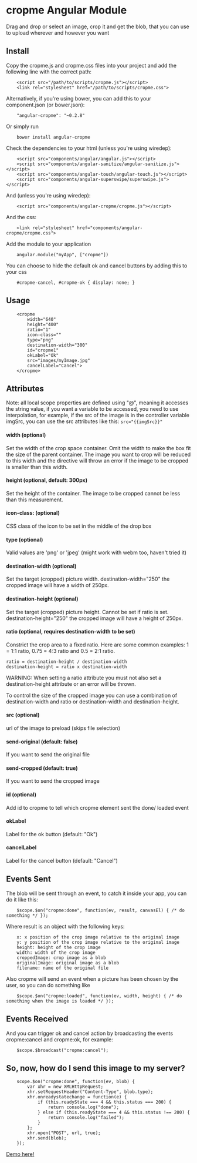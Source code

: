 cropme Angular Module
========================

Drag and drop or select an image, crop it and get the blob, that you can use to upload wherever and however you want

Install
-------

Copy the cropme.js and cropme.css files into your project and add the following line with the correct path:

		<script src="/path/to/scripts/cropme.js"></script>
		<link rel="stylesheet" href="/path/to/scripts/cropme.css">


Alternatively, if you're using bower, you can add this to your component.json (or bower.json):

		"angular-cropme": "~0.2.8"

Or simply run

		bower install angular-cropme

Check the dependencies to your html (unless you're using wiredep):

		<script src="components/angular/angular.js"></script>
		<script src="components/angular-sanitize/angular-sanitize.js"></script>
		<script src="components/angular-touch/angular-touch.js"></script>
		<script src="components/angular-superswipe/superswipe.js"></script>

And (unless you're using wiredep):

		<script src="components/angular-cropme/cropme.js"></script>

And the css:

		<link rel="stylesheet" href="components/angular-cropme/cropme.css">

Add the module to your application

		angular.module("myApp", ["cropme"])

You can choose to hide the default ok and cancel buttons by adding this to your css

		#cropme-cancel, #cropme-ok { display: none; }


Usage
-----
		<cropme
			width="640"
			height="400"
			ratio="1"
			icon-class=""
			type="png"
			destination-width="300"
			id="cropme1"
			okLabel="Ok"
			src="images/myImage.jpg"
			cancelLabel="Cancel">
		</cropme>

Attributes
----------

Note: all local scope properties are defined using "@", meaning it accesses the string value, if you want a variable to be accessed, you need to use interpolation, for example, if the src of the image is in the controller variable imgSrc, you can use the src attributes like this: `src="{{imgSrc}}"`

#### width (optional)
Set the width of the crop space container. Omit the width to make the box fit the size of the parent container. The image you want to crop will be reduced to this width and the directive will throw an error if the image to be cropped is smaller than this width.
#### height (optional, default: 300px)
Set the height of the container. The image to be cropped cannot be less than this measurement.
#### icon-class: (optional)
CSS class of the icon to be set in the middle of the drop box
#### type (optional)
Valid values are 'png' or 'jpeg' (might work with webm too, haven't tried it)
#### destination-width (optional)
Set the target (cropped) picture width.
		destination-width="250"
the cropped image will have a width of 250px.
#### destination-height (optional)
Set the target (cropped) picture height. Cannot be set if ratio is set.
		destination-height="250"
the cropped image will have a height of 250px.
#### ratio (optional, requires destination-width to be set)
Constrict the crop area to a fixed ratio. Here are some common examples: 1 = 1:1 ratio, 0.75 = 4:3 ratio and 0.5 = 2:1 ratio.
```
ratio = destination-height / destination-width
destination-height = ratio x destination-width
```
WARNING: When setting a ratio attribute you must not also set a destination-height attribute or an error will be thrown.

To control the size of the cropped image you can use a combination of destination-width and ratio or destination-width and destination-height.

#### src (optional)
url of the image to preload (skips file selection)
#### send-original (default: false)
If you want to send the original file
#### send-cropped (default: true)
If you want to send the cropped image
#### id (optional)
Add id to cropme to tell which cropme element sent the done/ loaded event
#### okLabel
Label for the ok button (default: "Ok")
#### cancelLabel
Label for the cancel button (default: "Cancel")

Events Sent
----------

The blob will be sent through an event, to catch it inside your app, you can do it like this:

		$scope.$on("cropme:done", function(ev, result, canvasEl) { /* do something */ });

Where result is an object with the following keys:

		x: x position of the crop image relative to the original image
		y: y position of the crop image relative to the original image
		height: height of the crop image
		width: width of the crop image
		croppedImage: crop image as a blob
		originalImage: original image as a blob
		filename: name of the original file

Also cropme will send an event when a picture has been chosen by the user, so you can do something like

		$scope.$on("cropme:loaded", function(ev, width, height) { /* do something when the image is loaded */ });

Events Received
---------------

And you can trigger ok and cancel action by broadcasting the events cropme:cancel and cropme:ok, for example:

		$scope.$broadcast("cropme:cancel");

So, now, how do I send this image to my server?
-----------------------------------------------

		scope.$on("cropme:done", function(ev, blob) {
			var xhr = new XMLHttpRequest;
			xhr.setRequestHeader("Content-Type", blob.type);
			xhr.onreadystatechange = function(e) {
				if (this.readyState === 4 && this.status === 200) {
					return console.log("done");
				} else if (this.readyState === 4 && this.status !== 200) {
					return console.log("failed");
				}
			};
			xhr.open("POST", url, true);
			xhr.send(blob);
		});


[Demo here!](http://standupweb.net/cropmedemo)
